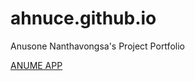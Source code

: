 # ahnuce.github.io
Anusone Nanthavongsa's Project Portfolio

<a href='https://anume.herokuapp.com/'>ANUME APP</a>
